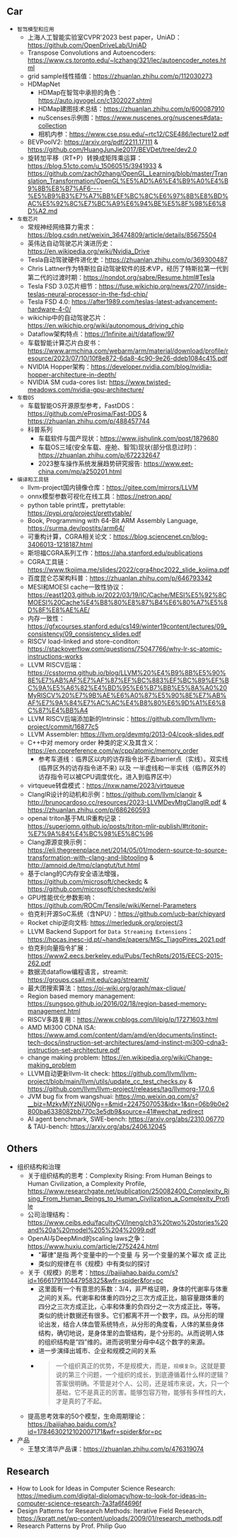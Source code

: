 ## Car

* `智驾模型和应用`
  * 上海人工智能实验室CVPR'2023 best paper，UniAD：<https://github.com/OpenDriveLab/UniAD>
  * Transpose Convolutions and Autoencoders: <https://www.cs.toronto.edu/~lczhang/321/lec/autoencoder_notes.html>
  * grid sample线性插值：<https://zhuanlan.zhihu.com/p/112030273>
  * HDMapNet
    * HDMap在智驾中承担的角色：<https://auto.jgvogel.cn/c1302027.shtml>
    * HDMap建图技术总结：<https://zhuanlan.zhihu.com/p/600087910>
    * nuScenses示例图：<https://www.nuscenes.org/nuscenes#data-collection>
    * 相机内参：<https://www.cse.psu.edu/~rtc12/CSE486/lecture12.pdf>
  * BEVPoolV2: <https://arxiv.org/pdf/2211.17111> & <https://github.com/HuangJunJie2017/BEVDet/tree/dev2.0>
  * 旋转加平移（RT+P）转换成矩阵乘运算：<https://blog.51cto.com/u_15060515/3941933> & <https://github.com/zach0zhang/OpenGL_Learning/blob/master/Translation_Transformation/OpenGL%E5%AD%A6%E4%B9%A0%E4%B9%8B%E8%B7%AF6----%E5%B9%B3%E7%A7%BB%EF%BC%8C%E6%97%8B%E8%BD%AC%E5%92%8C%E7%BC%A9%E6%94%BE%E5%8F%98%E6%8D%A2.md>
* `车载芯片`
  * 常规神经网络算力需求：<https://blog.csdn.net/weixin_36474809/article/details/85675504>
  * 英伟达自动驾驶芯片演进历史：<https://en.wikipedia.org/wiki/Nvidia_Drive>
  * Tesla自动驾驶硬件进化史：<https://zhuanlan.zhihu.com/p/369300487>
  * Chris Lattner作为特斯拉自动驾驶软件的技术VP，经历了特斯拉第一代到第二代的过渡时期：<https://nondot.org/sabre/Resume.html#Tesla>
  * Tesla FSD 3.0芯片细节：<https://fuse.wikichip.org/news/2707/inside-teslas-neural-processor-in-the-fsd-chip/>
  * Tesla FSD 4.0: <https://after1989.com/teslas-latest-advancement-hardware-4-0/>
  * wikichip中的自动驾驶芯片：<https://en.wikichip.org/wiki/autonomous_driving_chip>
  * Dataflow架构特点：<https://1nfinite.ai/t/dataflow/97>
  * 车载智能计算芯片白皮书：<https://www.armchina.com/webarm/arm/material/download/profile/resource/2023/07/10/10f8e872-6da8-4c90-9e26-ddeb1084c415.pdf>
  * NVIDIA Hopper架构：<https://developer.nvidia.com/blog/nvidia-hopper-architecture-in-depth/>
  * NVIDIA SM cuda-cores list: <https://www.twisted-meadows.com/nvidia-gpu-architecture/>
* `车载OS`
  * 车载智能OS开源原型参考，FastDDS：<https://github.com/eProsima/Fast-DDS> & <https://zhuanlan.zhihu.com/p/488457744>
  * 科普系列
    * 车载软件与国产现状：<https://www.jishulink.com/post/1879680>
    * 车载OS三域(安全车载、座舱、智驾)现状(部分信息过时)：<https://zhuanlan.zhihu.com/p/672232647>
    * 2023整车操作系统发展趋势研究报告: <https://www.eet-china.com/mp/a250201.html>
* `编译和工具链`
  * llvm-project国内镜像仓库：<https://gitee.com/mirrors/LLVM>
  * onnx模型参数可视化在线工具：<https://netron.app/>
  * python table print库，prettytable: <https://pypi.org/project/prettytable/>
  * Book, Programming with 64-Bit ARM Assembly Language, <https://surma.dev/postits/arm64/>
  * 可重构计算，CGRA相关论文：<https://blog.sciencenet.cn/blog-3406013-1218187.html>
  * 斯坦福CGRA系列工作：<https://aha.stanford.edu/publications>
  * CGRA工具链：<https://www.tkojima.me/slides/2022/cgra4hpc2022_slide_kojima.pdf>
  * 百度昆仑芯架构科普：<https://zhuanlan.zhihu.com/p/646793342>
  * MESI和MOESI cache一致性协议：<https://east1203.github.io/2022/03/19/IC/Cache/MESI%E5%92%8CMOESI%20Cache%E4%B8%80%E8%87%B4%E6%80%A7%E5%8D%8F%E8%AE%AE/>
  * 内存一致性：<https://gfxcourses.stanford.edu/cs149/winter19content/lectures/09_consistency/09_consistency_slides.pdf>
  * RISCV load-linked and store-conditon: <https://stackoverflow.com/questions/75047766/why-lr-sc-atomic-instructions-works>
  * LLVM RISCV后端：<https://csstormq.github.io/blog/LLVM%20%E4%B9%8B%E5%90%8E%E7%AB%AF%E7%AF%87%EF%BC%883%EF%BC%89%EF%BC%9A%E5%A6%82%E4%BD%95%E6%B7%BB%E5%8A%A0%20MyRISCV%20%E7%9B%AE%E6%A0%87%E5%90%8E%E7%AB%AF%E7%9A%84%E7%AC%AC%E4%B8%80%E6%9D%A1%E6%8C%87%E4%BB%A4>
  * LLVM RISCV后端添加新的Intrinsic：<https://github.com/llvm/llvm-project/commit/16877c5>
  * LLVM Assembler: <https://llvm.org/devmtg/2013-04/cook-slides.pdf>
  * C++中对 memory order 种类的定义及其含义：<https://en.cppreference.com/w/cpp/atomic/memory_order>
    * 参考车道线：临界区以内的访存指令出不去barrier点（实线）。双实线(临界区外的访存指令进不来) 以及 一半虚线和一半实线（临界区外的访存指令可以被CPU调度优化，进入到临界区中）
  * virtqueue转盘模式：<https://nxw.name/2023/virtqueue>
  * ClangIR设计的动机和示例：<https://github.com/llvm/clangir> & <http://brunocardoso.cc/resources/2023-LLVMDevMtgClangIR.pdf> & <https://zhuanlan.zhihu.com/p/686260593>
  * openai triton基于MLIR重构记录：<https://superjomn.github.io/posts/triton-mlir-publish/#tritonir-%E7%9A%84%E4%BC%98%E5%8C%96>
  * Clang源源变换示例：<https://eli.thegreenplace.net/2014/05/01/modern-source-to-source-transformation-with-clang-and-libtooling> & <http://amnoid.de/tmp/clangtut/tut.html>
  * 基于clang的C内存安全语法增强，<https://github.com/microsoft/checkedc> & <https://github.com/microsoft/checkedc/wiki>
  * GPU性能优化参数影响：<https://github.com/ROCm/Tensile/wiki/Kernel-Parameters>
  * 伯克利开源SoC系统（含NPU）：<https://github.com/ucb-bar/chipyard>
  * Rocket chip逆向文档: <https://merledupk.org/project/3>
  * LLVM Backend Support for `Data Streaming Extensions`：<https://hpcas.inesc-id.pt/~handle/papers/MSc_TiagoPires_2021.pdf>
  * 伯克利向量指令扩展：<https://www2.eecs.berkeley.edu/Pubs/TechRpts/2015/EECS-2015-262.pdf>
  * 数据流dataflow编程语言，streamit: <https://groups.csail.mit.edu/cag/streamit/>
  * 最大团搜索算法：<https://oi-wiki.org/graph/max-clique/>
  * Region based memory management: <https://sungsoo.github.io/2016/02/18/region-based-memory-management.html>
  * RISCV多路复用：<https://www.cnblogs.com/lilpig/p/17271603.html>
  * AMD MI300 CDNA ISA: <https://www.amd.com/content/dam/amd/en/documents/instinct-tech-docs/instruction-set-architectures/amd-instinct-mi300-cdna3-instruction-set-architecture.pdf>
  * change making problem: <https://en.wikipedia.org/wiki/Change-making_problem>
  * LLVM自动更新llvm-lit check: <https://github.com/llvm/llvm-project/blob/main/llvm/utils/update_cc_test_checks.py> & <https://github.com/llvm/llvm-project/releases/tag/llvmorg-17.0.6>
  * JVM bug fix from wangshuai: <https://mp.weixin.qq.com/s?__biz=MzkyMjYzNjU0Ng==&mid=2247507053&idx=1&sn=06b9b0e2800ba6338082bb770c3e5db9&source=41#wechat_redirect>
  * AI agent benchmark, SWE-bench: <https://arxiv.org/abs/2310.06770> & TAU-bench: <https://arxiv.org/abs/2406.12045>


## Others

* 组织结构和治理
  * 关于组织结构的思考：Complexity Rising: From Human Beings to Human Civilization, a Complexity Profile,  <https://www.researchgate.net/publication/250082400_Complexity_Rising_From_Human_Beings_to_Human_Civilization_a_Complexity_Profile>
  * 公司治理结构：<https://www.ceibs.edu/facultyCV/lneng/ch3%20two%20stories%20and%20a%20model%205%204%2099.pdf>
  * OpenAI与DeepMind的scaling laws之争：<https://www.huxiu.com/article/2752424.html>
    * "幂律"是指 两个变量中的一个变量 与 另一个变量的某个幂次 成 正比
    * 类似的规律在书《规模》中有类似的探讨
  * 关于《规模》的思考：<https://baijiahao.baidu.com/s?id=1666179110447958325&wfr=spider&for=pc>
    * 这里面有一个有意思的系数：3/4，非严格证明，身体的代谢率与体重之间的关系。代谢率和体重的四分之三次方成正比，脑容量跟体重的四分之三次方成正比，心率和体重的负四分之一次方成正比，等等。类似的统计数据还有很多。它们都离不开一个数字，四。从分形的理论出发，结合人体血管系统特点，从分形的角度看，人体的某些身体结构，确切地说，是身体里的血管结构，是个分形的。从而说明人体的组织结构是“四”维的。进而说明里分母中4这个数字的来源。
    * 进一步演绎出城市、企业和规模之间的关系
    * > 一个组织真正的优势，不是规模大，而是，`规模复杂`。这就是要说的第三个问题，一个组织的成长，到底遵循着什么样的逻辑？答案很明确。不管是对个人、公司，还是城市来说，大，只一个基础，它不是真正的厉害。能够包容万物，能够有多样性的大，才是真的了不起。
  * 提高思考效率的50个模型，生命周期理论：<https://baijiahao.baidu.com/s?id=1784630212102007171&wfr=spider&for=pc>
* 产品
  * 王慧文清华产品课：<https://zhuanlan.zhihu.com/p/476319074>


## Research

* How to Look for Ideas in Computer Science Research: <https://medium.com/digital-diplomacy/how-to-look-for-ideas-in-computer-science-research-7a3fa6f4696f>
* Design Patterns for Research Methods: Iterative Field Research, <https://kpratt.net/wp-content/uploads/2009/01/research_methods.pdf>
* Research Patterns by Prof. Philip Guo
